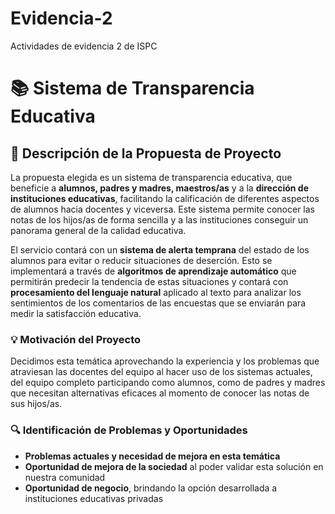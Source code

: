 # Evidencia-2
Actividades de evidencia 2 de ISPC

# 📚 Sistema de Transparencia Educativa

## 📝 Descripción de la Propuesta de Proyecto

La propuesta elegida es un sistema de transparencia educativa, que beneficie a **alumnos, padres y madres, maestros/as** y a la **dirección de instituciones educativas**, facilitando la calificación de diferentes aspectos de alumnos hacia docentes y viceversa. Este sistema permite conocer las notas de los hijos/as de forma sencilla y a las instituciones conseguir un panorama general de la calidad educativa.

El servicio contará con un **sistema de alerta temprana** del estado de los alumnos para evitar o reducir situaciones de deserción. Esto se implementará a través de **algoritmos de aprendizaje automático** que permitirán predecir la tendencia de estas situaciones y contará con **procesamiento del lenguaje natural** aplicado al texto para analizar los sentimientos de los comentarios de las encuestas que se enviarán para medir la satisfacción educativa.

### 💡 Motivación del Proyecto

Decidimos esta temática aprovechando la experiencia y los problemas que atraviesan las docentes del equipo al hacer uso de los sistemas actuales, del equipo completo participando como alumnos, como de padres y madres que necesitan alternativas eficaces al momento de conocer las notas de sus hijos/as.

### 🔍 Identificación de Problemas y Oportunidades

- **Problemas actuales y necesidad de mejora en esta temática**
- **Oportunidad de mejora de la sociedad** al poder validar esta solución en nuestra comunidad
- **Oportunidad de negocio**, brindando la opción desarrollada a instituciones educativas privadas
